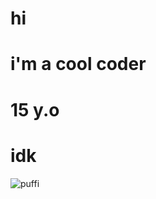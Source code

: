 # hi
# i'm a cool coder
# 15 y.o
# idk
![puffi](https://github.com/user-attachments/assets/bf170962-83c5-4840-bfb3-2586d9664218)
